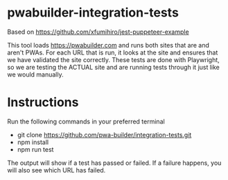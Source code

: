# pwabuilder-integration-tests

Based on https://github.com/xfumihiro/jest-puppeteer-example

This tool loads https://pwabuilder.com and runs both sites that are and aren't PWAs. For each URL that is run, it looks at the site and ensures
that we have validated the site correctly. These tests are done with Playwright, so we are testing the ACTUAL site and are running tests through it just like we would manually.

# Instructions
Run the following commands in your preferred terminal

- git clone https://github.com/pwa-builder/integration-tests.git
- npm install
- npm run test

The output will show if a test has passed or failed. If a failure happens, you will also see which URL has failed.
